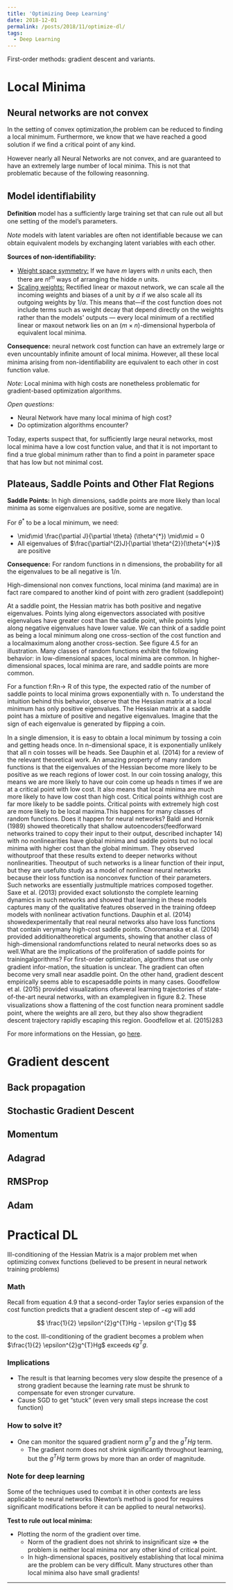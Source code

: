 ```yaml
---
title: 'Optimizing Deep Learning'
date: 2018-12-01
permalink: /posts/2018/11/optimize-dl/
tags:
  - Deep Learning
---
```


First-order methods: gradient descent and variants.

# Local Minima

## Neural networks are not convex

In the setting of convex optimization,the problem can be reduced to finding a local minimum. Furthermore, we know that we have reached a good solution if we ﬁnd a critical point of any kind.

However nearly all Neural Networks are not convex, and are guaranteed to have an extremely large number of local minima. This is not that problematic because of the following reasonning.

## Model identiﬁability

<b>Definition</b> model has a suﬃciently large training set that can rule out all but one setting of the model’s parameters.

<i>Note</i> models with latent variables are often not identiﬁable because we can obtain equivalent models by exchanging latent variables with each other.

<b>Sources of non-identiﬁability:</b>
- <u>Weight space symmetry:</u> If we have $m$ layers with $n$ units each, then there are $n!^{m}$ ways of arranging the hidde $n$ units.
- <u>Scaling weights:</u> Rectiﬁed linear or maxout network, we can scale all the incoming weights and biases of a unit by $\alpha$ if we also scale all its outgoing weights by $1/\alpha$. This means that—if the cost function does not include terms such as weight decay that depend directly on the weights rather than the models' outputs — every local minimum of a rectiﬁed linear or maxout network lies on an $(m\times n)$-dimensional hyperbola of equivalent local minima.

<b>Consequence:</b> neural network cost function can have an extremely large or even uncountably inﬁnite amount of local minima. However, all these local minima arising from non-identiﬁability are equivalent to each other in cost function value.

<i>Note:</i> Local minima with high costs are nonetheless problematic for gradient-based optimization algorithms.

<i>Open questions:</i>
- Neural Network have many local minima of high cost?
- Do optimization algorithms encounter?

Today, experts suspect that, for suﬃciently large neural networks, most local minima have a low cost function value, and that it is not important to ﬁnd a true global minimum rather than to ﬁnd a point in parameter space that has low but not minimal cost.

## Plateaus, Saddle Points and Other Flat Regions

<b>Saddle Points:</b> In high dimensions, saddle points are more likely than local minima as some eigenvalues are positive, some are negative.

For $\theta^{*}$ to be a local minimum, we need:
- \mid\mid \frac{\partial J}{\partial \theta} (\theta^{*}) \mid\mid = 0
- All eigenvalues of $\frac{\partial^{2}J}{\partial \theta^{2}}(\theta^{*})$ are positive

<b>Consequence:</b> For random functions in n dimensions, the probability for all the eigenvalues to be all negative is $1 / n$.


High-dimensional non convex functions, local minima (and maxima) are in fact rare compared to another kind of point with zero gradient (saddlepoint)

At a saddle point, the Hessian matrix has both positive and negative eigenvalues. Points lying along eigenvectors associated with  positive eigenvalues have greater cost than the saddle point, while points lying along negative eigenvalues have lower value. We can think of a saddle point as being a local minimum along one cross-section of the cost function and a localmaximum along another cross-section. See ﬁgure 4.5 for an illustration. Many classes of random functions exhibit the following behavior: in low-dimensional spaces, local minima are common. In higher-dimensional spaces, local minima are rare, and saddle points are more common.

For a function f:Rn→ R of this type, the expected ratio of the number of saddle points to local minima grows exponentially with n. To understand the intuition behind this behavior, observe that the Hessian matrix at a local minimum has only positive eigenvalues. The Hessian matrix at a saddle point has a mixture of positive and negative eigenvalues. Imagine that the sign of each eigenvalue is generated by ﬂipping a coin.

In a single dimension, it is easy to obtain a local minimum by tossing a coin and getting heads once. In n-dimensional space, it is exponentially unlikely that all n coin tosses will be heads. See Dauphin et al. (2014) for a review of the relevant theoretical work. An amazing property of many random functions is that the eigenvalues of the Hessian become more likely to be positive as we reach regions of lower cost. In our coin tossing analogy, this means we are more likely to have our coin come up heads n times if we are at a critical point with low cost. It also means that local minima are much more likely to have low cost than high cost. Critical points withhigh cost are far more likely to be saddle points. Critical points with extremely high cost are more likely to be local maxima.This happens for many classes of random functions. Does it happen for neural networks? Baldi and Hornik (1989) showed theoretically that shallow autoencoders(feedforward networks trained to copy their input to their output, described inchapter 14) with no nonlinearities have global minima and saddle points but no local minima with higher cost than the global minimum. They observed withoutproof that these results extend to deeper networks without nonlinearities. Theoutput of such networks is a linear function of their input, but they are usefulto study as a model of nonlinear neural networks because their loss function isa nonconvex function of their parameters. Such networks are essentially justmultiple matrices composed together. Saxe et al. (2013) provided exact solutionsto the complete learning dynamics in such networks and showed that learning in these models captures many of the qualitative features observed in the training ofdeep models with nonlinear activation functions. Dauphin et al. (2014) showedexperimentally that real neural networks also have loss functions that contain verymany high-cost saddle points. Choromanska et al. (2014) provided additionaltheoretical arguments, showing that another class of high-dimensional randomfunctions related to neural networks does so as well.What are the implications of the proliferation of saddle points for trainingalgorithms? For ﬁrst-order optimization, algorithms that use only gradient infor-mation, the situation is unclear. The gradient can often become very small near asaddle point. On the other hand, gradient descent empirically seems able to escapesaddle points in many cases. Goodfellow et al. (2015) provided visualizations ofseveral learning trajectories of state-of-the-art neural networks, with an examplegiven in ﬁgure 8.2. These visualizations show a ﬂattening of the cost function neara prominent saddle point, where the weights are all zero, but they also show thegradient descent trajectory rapidly escaping this region. Goodfellow et al. (2015)283

For more informations on the Hessian, go [here](/posts/2018/11/basics-optimization/https://devitrylouis.github.io).

# Gradient descent

## Back propagation

## Stochastic Gradient Descent

## Momentum

## Adagrad

## RMSProp

## Adam

# Practical DL

Ill-conditioning of the Hessian Matrix is a major problem met when optimizing convex functions (believed to be present in neural network training problems)

### Math

Recall from equation 4.9 that a second-order Taylor series expansion of the cost function predicts that a gradient descent step of $−\epsilon g$ will add

$$
\frac{1}{2} \epsilon^{2}g^{T}Hg - \epsilon g^{T}g
$$

to the cost. Ill-conditioning of the gradient becomes a problem when $\frac{1}{2} \epsilon^{2}g^{T}Hg$ exceeds $\epsilon g^{T}g$.

### Implications
- The result is that learning becomes very slow despite the presence of a strong gradient because the learning rate must be shrunk to compensate for even stronger curvature.
- Cause SGD to get “stuck” (even very small steps increase the cost function)

### How to solve it?
- One can monitor the squared gradient norm $g^{T}g$ and the $g^{T}Hg$ term.
    - The gradient norm does not shrink signiﬁcantly throughout learning, but the $g^{T}Hg$ term grows by more than an order of magnitude.



### Note for deep learning

Some of the techniques used to combat it in other contexts are less applicable to neural networks (Newton’s method is good for requires signiﬁcant modiﬁcations before it can be applied to neural networks).

<b>Test to rule out local minima:</b>
- Plotting the norm of the gradient over time.
    * Norm of the gradient does not shrink to insigniﬁcant size => the problem is neither local minima nor any other kind of critical point.
    * In high-dimensional spaces, positively establishing that local minima are the problem can be very diﬃcult. Many structures other than local minima also have small gradients!


------

